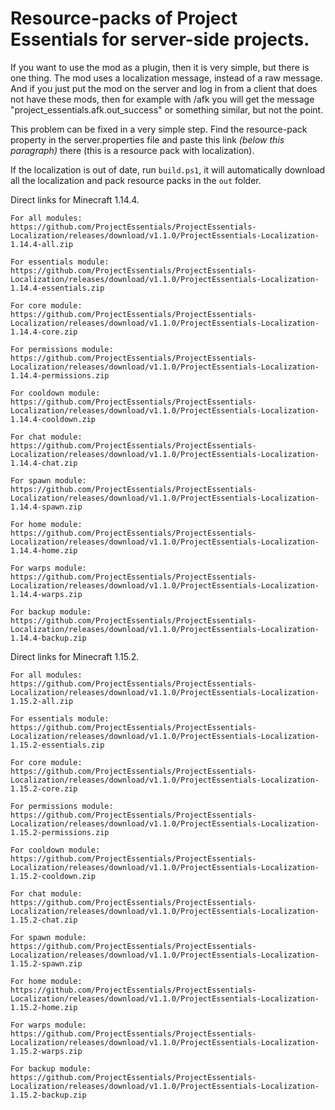 # Resource-packs of Project Essentials for server-side projects.

If you want to use the mod as a plugin, then it is very simple, but there is one thing. The mod uses a localization message, instead of a raw message. And if you just put the mod on the server and log in from a client that does not have these mods, then for example with /afk you will get the message "project_essentials.afk.out_success" or something similar, but not the point.

This problem can be fixed in a very simple step. Find the resource-pack property in the server.properties file and paste this link *(below this paragraph)* there (this is a resource pack with localization).

If the localization is out of date, run `build.ps1`, it will automatically download all the localization and pack resource packs in the `out` folder.

Direct links for Minecraft 1.14.4.

```
For all modules: https://github.com/ProjectEssentials/ProjectEssentials-Localization/releases/download/v1.1.0/ProjectEssentials-Localization-1.14.4-all.zip

For essentials module: https://github.com/ProjectEssentials/ProjectEssentials-Localization/releases/download/v1.1.0/ProjectEssentials-Localization-1.14.4-essentials.zip

For core module: https://github.com/ProjectEssentials/ProjectEssentials-Localization/releases/download/v1.1.0/ProjectEssentials-Localization-1.14.4-core.zip

For permissions module: https://github.com/ProjectEssentials/ProjectEssentials-Localization/releases/download/v1.1.0/ProjectEssentials-Localization-1.14.4-permissions.zip

For cooldown module: https://github.com/ProjectEssentials/ProjectEssentials-Localization/releases/download/v1.1.0/ProjectEssentials-Localization-1.14.4-cooldown.zip

For chat module: https://github.com/ProjectEssentials/ProjectEssentials-Localization/releases/download/v1.1.0/ProjectEssentials-Localization-1.14.4-chat.zip

For spawn module: https://github.com/ProjectEssentials/ProjectEssentials-Localization/releases/download/v1.1.0/ProjectEssentials-Localization-1.14.4-spawn.zip

For home module: https://github.com/ProjectEssentials/ProjectEssentials-Localization/releases/download/v1.1.0/ProjectEssentials-Localization-1.14.4-home.zip

For warps module: https://github.com/ProjectEssentials/ProjectEssentials-Localization/releases/download/v1.1.0/ProjectEssentials-Localization-1.14.4-warps.zip

For backup module: https://github.com/ProjectEssentials/ProjectEssentials-Localization/releases/download/v1.1.0/ProjectEssentials-Localization-1.14.4-backup.zip
```

Direct links for Minecraft 1.15.2.

```
For all modules: https://github.com/ProjectEssentials/ProjectEssentials-Localization/releases/download/v1.1.0/ProjectEssentials-Localization-1.15.2-all.zip

For essentials module: https://github.com/ProjectEssentials/ProjectEssentials-Localization/releases/download/v1.1.0/ProjectEssentials-Localization-1.15.2-essentials.zip

For core module: https://github.com/ProjectEssentials/ProjectEssentials-Localization/releases/download/v1.1.0/ProjectEssentials-Localization-1.15.2-core.zip

For permissions module: https://github.com/ProjectEssentials/ProjectEssentials-Localization/releases/download/v1.1.0/ProjectEssentials-Localization-1.15.2-permissions.zip

For cooldown module: https://github.com/ProjectEssentials/ProjectEssentials-Localization/releases/download/v1.1.0/ProjectEssentials-Localization-1.15.2-cooldown.zip

For chat module: https://github.com/ProjectEssentials/ProjectEssentials-Localization/releases/download/v1.1.0/ProjectEssentials-Localization-1.15.2-chat.zip

For spawn module: https://github.com/ProjectEssentials/ProjectEssentials-Localization/releases/download/v1.1.0/ProjectEssentials-Localization-1.15.2-spawn.zip

For home module: https://github.com/ProjectEssentials/ProjectEssentials-Localization/releases/download/v1.1.0/ProjectEssentials-Localization-1.15.2-home.zip

For warps module: https://github.com/ProjectEssentials/ProjectEssentials-Localization/releases/download/v1.1.0/ProjectEssentials-Localization-1.15.2-warps.zip

For backup module: https://github.com/ProjectEssentials/ProjectEssentials-Localization/releases/download/v1.1.0/ProjectEssentials-Localization-1.15.2-backup.zip
```